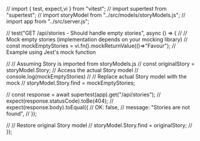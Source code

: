 // import { test, expect,vi } from "vitest";
// import supertest from "supertest";
// import storyModel from "../src/models/storyModels.js";
// import app from "../src/server.js";


// test("GET /api/stories - Should handle empty stories", async () => {
//   // Mock empty stories (implementation depends on your mocking library)
//   const mockEmptyStories = vi.fn().mockReturnValue(()=>"Favour"); // Example using Jest's mock function

//   // Assuming Story is imported from storyModels.js
//   const originalStory = storyModel.Story; // Access the actual Story model
// console.log(mockEmptyStories)
//   // Replace actual Story model with the mock
//   storyModel.Story.find = mockEmptyStories;

//   const response = await supertest(app).get("/api/stories");
//   expect(response.statusCode).toBe(404);
//   expect(response.body).toEqual({
//     OK: false,
//     message: "Stories are not found",
//   });

//   // Restore original Story model
//   storyModel.Story.find = originalStory;
// });
